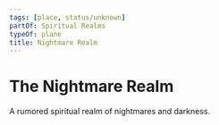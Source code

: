 ```yaml
---
tags: [place, status/unknown]
partOf: Spiritual Realms
typeOf: plane
title: Nightmare Realm
---
```


# The Nightmare Realm

A rumored spiritual realm of nightmares and darkness.

